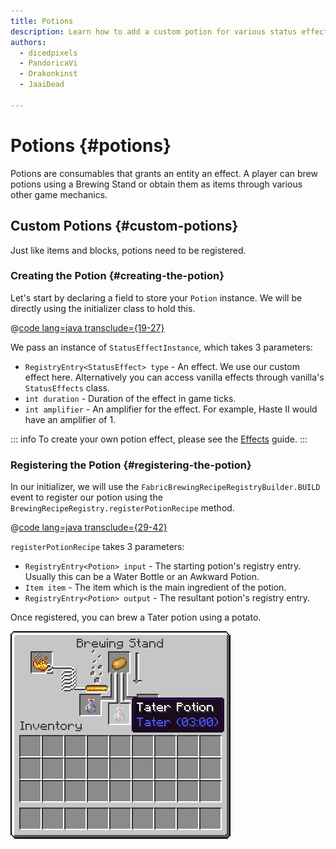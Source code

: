 ```yaml
---
title: Potions
description: Learn how to add a custom potion for various status effects.
authors:
  - dicedpixels
  - PandoricaVi
  - Drakonkinst
  - JaaiDead

---
```


# Potions {#potions}

Potions are consumables that grants an entity an effect. A player can brew potions using a Brewing Stand or obtain them
as items through various other game mechanics.

## Custom Potions {#custom-potions}

Just like items and blocks, potions need to be registered.

### Creating the Potion {#creating-the-potion}

Let's start by declaring a field to store your `Potion` instance. We will be directly using the initializer class to
hold this.

@[code lang=java transclude={19-27}](@/reference/latest/src/main/java/com/example/docs/potion/FabricDocsReferencePotions.java)

We pass an instance of `StatusEffectInstance`, which takes 3 parameters:

- `RegistryEntry<StatusEffect> type` - An effect. We use our custom effect here. Alternatively you can access vanilla effects
  through vanilla's `StatusEffects` class.
- `int duration` - Duration of the effect in game ticks.
- `int amplifier` - An amplifier for the effect. For example, Haste II would have an amplifier of 1.

::: info
To create your own potion effect, please see the [Effects](../entities/effects) guide.
:::

### Registering the Potion {#registering-the-potion}

In our initializer, we will use the `FabricBrewingRecipeRegistryBuilder.BUILD` event to register our potion using the `BrewingRecipeRegistry.registerPotionRecipe` method.

@[code lang=java transclude={29-42}](@/reference/latest/src/main/java/com/example/docs/potion/FabricDocsReferencePotions.java)

`registerPotionRecipe` takes 3 parameters:

- `RegistryEntry<Potion> input` - The starting potion's registry entry. Usually this can be a Water Bottle or an Awkward Potion.
- `Item item` - The item which is the main ingredient of the potion.
- `RegistryEntry<Potion> output` - The resultant potion's registry entry.

Once registered, you can brew a Tater potion using a potato.

![Effect in player inventory](/assets/develop/tater-potion.png)
